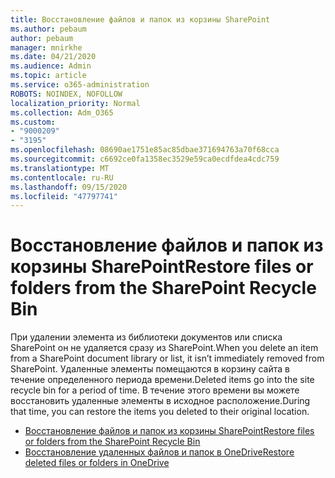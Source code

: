 ```yaml
---
title: Восстановление файлов и папок из корзины SharePoint
ms.author: pebaum
author: pebaum
manager: mnirkhe
ms.date: 04/21/2020
ms.audience: Admin
ms.topic: article
ms.service: o365-administration
ROBOTS: NOINDEX, NOFOLLOW
localization_priority: Normal
ms.collection: Adm_O365
ms.custom:
- "9000209"
- "3195"
ms.openlocfilehash: 08690ae1751e85ac85dbae371694763a70f68cca
ms.sourcegitcommit: c6692ce0fa1358ec3529e59ca0ecdfdea4cdc759
ms.translationtype: MT
ms.contentlocale: ru-RU
ms.lasthandoff: 09/15/2020
ms.locfileid: "47797741"
---
```

# <a name="restore-files-or-folders-from-the-sharepoint-recycle-bin"></a><span data-ttu-id="ec8d7-102">Восстановление файлов и папок из корзины SharePoint</span><span class="sxs-lookup"><span data-stu-id="ec8d7-102">Restore files or folders from the SharePoint Recycle Bin</span></span> 

<span data-ttu-id="ec8d7-103">При удалении элемента из библиотеки документов или списка SharePoint он не удаляется сразу из SharePoint.</span><span class="sxs-lookup"><span data-stu-id="ec8d7-103">When you delete an item from a SharePoint document library or list, it isn’t immediately removed from SharePoint.</span></span> <span data-ttu-id="ec8d7-104">Удаленные элементы помещаются в корзину сайта в течение определенного периода времени.</span><span class="sxs-lookup"><span data-stu-id="ec8d7-104">Deleted items go into the site recycle bin for a period of time.</span></span> <span data-ttu-id="ec8d7-105">В течение этого времени вы можете восстановить удаленные элементы в исходное расположение.</span><span class="sxs-lookup"><span data-stu-id="ec8d7-105">During that time, you can restore the items you deleted to their original location.</span></span>

- [<span data-ttu-id="ec8d7-106">Восстановление файлов и папок из корзины SharePoint</span><span class="sxs-lookup"><span data-stu-id="ec8d7-106">Restore files or folders from the SharePoint Recycle Bin</span></span>](https://support.office.com/article/Restore-items-in-the-Recycle-Bin-of-a-SharePoint-site-6df466b6-55f2-4898-8d6e-c0dff851a0be)
- [<span data-ttu-id="ec8d7-107">Восстановление удаленных файлов и папок в OneDrive</span><span class="sxs-lookup"><span data-stu-id="ec8d7-107">Restore deleted files or folders in OneDrive</span></span>](https://support.office.com/article/restore-deleted-files-or-folders-in-onedrive-949ada80-0026-4db3-a953-c99083e6a84f)
